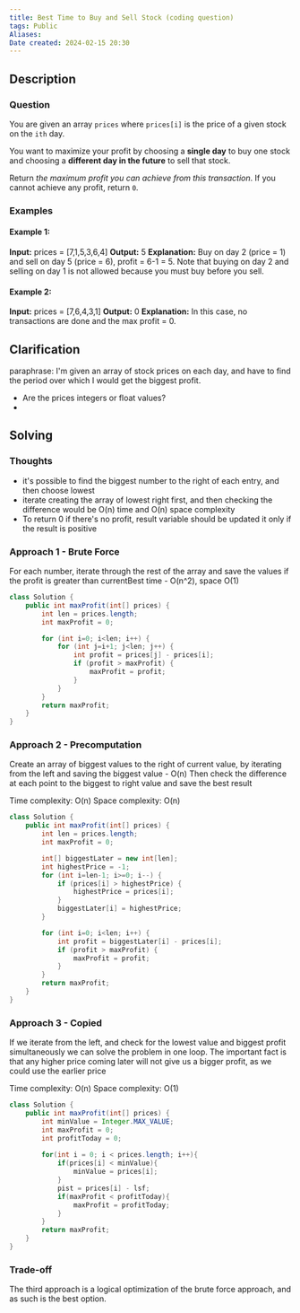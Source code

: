 ```yaml
---
title: Best Time to Buy and Sell Stock (coding question)
tags: Public
Aliases:
Date created: 2024-02-15 20:30
---
```


## Description

### Question
You are given an array `prices` where `prices[i]` is the price of a given stock on the `ith` day.

You want to maximize your profit by choosing a **single day** to buy one stock and choosing a **different day in the future** to sell that stock.

Return _the maximum profit you can achieve from this transaction_. If you cannot achieve any profit, return `0`.

### Examples
#### **Example 1:**

**Input:** prices = [7,1,5,3,6,4]
**Output:** 5
**Explanation:** Buy on day 2 (price = 1) and sell on day 5 (price = 6), profit = 6-1 = 5.
Note that buying on day 2 and selling on day 1 is not allowed because you must buy before you sell.

#### **Example 2:**

**Input:** prices = [7,6,4,3,1]
**Output:** 0
**Explanation:** In this case, no transactions are done and the max profit = 0.

## Clarification
paraphrase: I'm given an array of stock prices on each day, and have to find the period over which I would get the biggest profit.

- Are the prices integers or float values?
- 

## Solving
### Thoughts
- it's possible to find the biggest number to the right of each entry, and then choose lowest
- iterate creating the array of lowest right first, and then checking the difference would be O(n) time and O(n) space complexity
- To return 0 if there's no profit, result variable should be updated it only if the result is positive

### Approach 1 - Brute Force
For each number, iterate through the rest of the array and save the values if the profit is greater than currentBest
time - O(n^2), space O(1)
```java
class Solution {
    public int maxProfit(int[] prices) {
        int len = prices.length;
        int maxProfit = 0;

        for (int i=0; i<len; i++) {
            for (int j=i+1; j<len; j++) {
                int profit = prices[j] - prices[i];
                if (profit > maxProfit) {
                    maxProfit = profit;
                }
            }
        }
        return maxProfit;
    }
}
```

### Approach 2 - Precomputation
Create an array of biggest values to the right of current value, by iterating from the left and saving the biggest value - O(n)
Then check the difference at each point to the biggest to right value and save the best result

Time complexity: O(n)
Space complexity: O(n)
```java
class Solution {
    public int maxProfit(int[] prices) {
        int len = prices.length;
        int maxProfit = 0;

        int[] biggestLater = new int[len];
        int highestPrice = -1;
        for (int i=len-1; i>=0; i--) {
            if (prices[i] > highestPrice) {
                highestPrice = prices[i];
            }
            biggestLater[i] = highestPrice;
        }

        for (int i=0; i<len; i++) {
            int profit = biggestLater[i] - prices[i];
            if (profit > maxProfit) {
                maxProfit = profit;
            }
        }
        return maxProfit;
    }
}
```


### Approach 3 - Copied
If we iterate from the left, and check for the lowest value and biggest profit simultaneously we can solve the problem in one loop. The important fact is that any higher price coming later will not give us a bigger profit, as we could use the earlier price

Time complexity: O(n) 
Space complexity: O(1)
```java
class Solution {
    public int maxProfit(int[] prices) {
        int minValue = Integer.MAX_VALUE;
        int maxProfit = 0;
        int profitToday = 0;
        
        for(int i = 0; i < prices.length; i++){
            if(prices[i] < minValue){
                minValue = prices[i];
            }
            pist = prices[i] - lsf;
            if(maxProfit < profitToday){
                maxProfit = profitToday;
            }
        }
        return maxProfit;
    }
}
```

### Trade-off
The third approach is a logical optimization of the brute force approach, and as such is the best option.